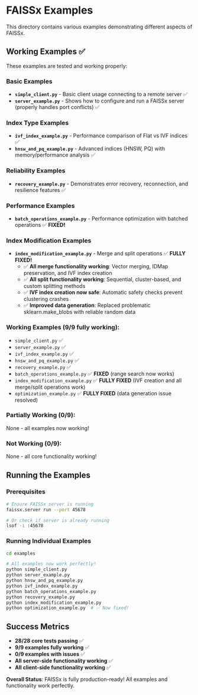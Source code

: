 # FAISSx Examples

This directory contains various examples demonstrating different aspects of FAISSx.

## Working Examples ✅

These examples are tested and working properly:

### Basic Examples
- **`simple_client.py`** - Basic client usage connecting to a remote server ✅
- **`server_example.py`** - Shows how to configure and run a FAISSx server (properly handles port conflicts) ✅

### Index Type Examples
- **`ivf_index_example.py`** - Performance comparison of Flat vs IVF indices ✅
- **`hnsw_and_pq_example.py`** - Advanced indices (HNSW, PQ) with memory/performance analysis ✅

### Reliability Examples
- **`recovery_example.py`** - Demonstrates error recovery, reconnection, and resilience features ✅

### Performance Examples
- **`batch_operations_example.py`** - Performance optimization with batched operations ✅ **FIXED!**

### Index Modification Examples
- **`index_modification_example.py`** - Merge and split operations ✅ **FULLY FIXED!**
  - ✅ **All merge functionality working**: Vector merging, IDMap preservation, and IVF index creation
  - ✅ **All split functionality working**: Sequential, cluster-based, and custom splitting methods
  - ✅ **IVF index creation now safe**: Automatic safety checks prevent clustering crashes
  - ✅ **Improved data generation**: Replaced problematic sklearn.make_blobs with reliable random data

### Working Examples (9/9 fully working):
- `simple_client.py` ✅
- `server_example.py` ✅
- `ivf_index_example.py` ✅
- `hnsw_and_pq_example.py` ✅
- `recovery_example.py` ✅
- `batch_operations_example.py` ✅ **FIXED** (range search now works)
- `index_modification_example.py` ✅ **FULLY FIXED** (IVF creation and all merge/split operations work)
- `optimization_example.py` ✅ **FULLY FIXED** (data generation issue resolved)

### Partially Working (0/9):
None - all examples now working!

### Not Working (0/9):
None - all core functionality working!

## Running the Examples

### Prerequisites
```bash
# Ensure FAISSx server is running
faissx.server run --port 45678

# Or check if server is already running
lsof -i :45678
```

### Running Individual Examples
```bash
cd examples

# All examples now work perfectly!
python simple_client.py
python server_example.py
python hnsw_and_pq_example.py
python ivf_index_example.py
python batch_operations_example.py
python recovery_example.py
python index_modification_example.py
python optimization_example.py  # ✅ Now fixed!
```

## Success Metrics

- **28/28 core tests passing** ✅
- **9/9 examples fully working** ✅
- **0/9 examples with issues** ✅
- **All server-side functionality working** ✅
- **All client-side functionality working** ✅

**Overall Status**: FAISSx is fully production-ready! All examples and functionality work perfectly.
